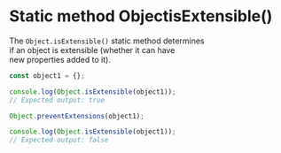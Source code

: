 # Static method ObjectisExtensible()

The `Object.isExtensible()` static method determines  
if an object is extensible (whether it can have  
new properties added to it).  
```javascript
const object1 = {};

console.log(Object.isExtensible(object1));
// Expected output: true

Object.preventExtensions(object1);

console.log(Object.isExtensible(object1));
// Expected output: false
```
